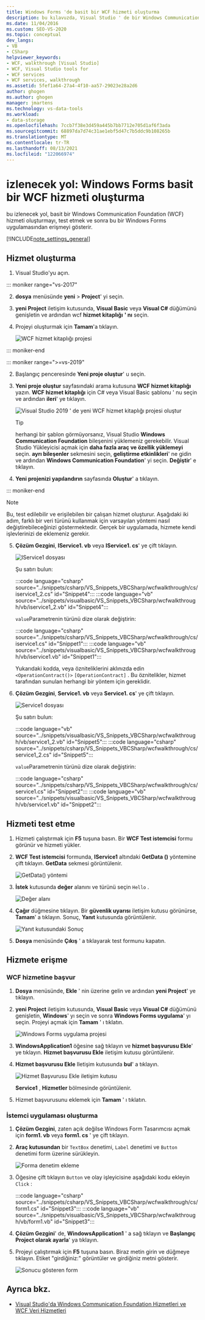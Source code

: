 ```yaml
---
title: Windows Forms 'de basit bir WCF hizmeti oluşturma
description: bu kılavuzda, Visual Studio ' de bir Windows Communication Foundation (WCF) hizmeti oluşturun, test edin ve bir Windows Forms uygulamasından erişin.
ms.date: 11/04/2016
ms.custom: SEO-VS-2020
ms.topic: conceptual
dev_langs:
- VB
- CSharp
helpviewer_keywords:
- WCF, walkthrough [Visual Studio]
- WCF, Visual Studio tools for
- WCF services
- WCF services, walkthrough
ms.assetid: 5fef1a64-27a4-4f10-aa57-29023e28a2d6
author: ghogen
ms.author: ghogen
manager: jmartens
ms.technology: vs-data-tools
ms.workload:
- data-storage
ms.openlocfilehash: 7ccb7f38e3d459a445b7bb7712e705d1af6f3ada
ms.sourcegitcommit: 68897da7d74c31ae1ebf5d47c7b5ddc9b108265b
ms.translationtype: MT
ms.contentlocale: tr-TR
ms.lasthandoff: 08/13/2021
ms.locfileid: "122066974"
---
```

# <a name="walkthrough-create-a-simple-wcf-service-in-windows-forms"></a>izlenecek yol: Windows Forms basit bir WCF hizmeti oluşturma

bu izlenecek yol, basit bir Windows Communication Foundation (WCF) hizmeti oluşturmayı, test etmek ve sonra bu bir Windows Forms uygulamasından erişmeyi gösterir.

[!INCLUDE[note_settings_general](../data-tools/includes/note_settings_general_md.md)]

## <a name="create-a-service"></a>Hizmet oluşturma

1. Visual Studio'yu açın.

::: moniker range="vs-2017"

2. **dosya** menüsünde **yeni** > **Project**' yi seçin.

3. **yeni Project** iletişim kutusunda, **Visual Basic** veya **Visual C#** düğümünü genişletin ve ardından wcf **hizmet kitaplığı** **' nı** seçin.

4. Projeyi oluşturmak için **Tamam**'a tıklayın.

   ![WCF hizmet kitaplığı projesi](../data-tools/media/wcf1.png)

::: moniker-end

::: moniker range=">=vs-2019"

2. Başlangıç penceresinde **Yeni proje oluştur**' u seçin.

3. **Yeni proje oluştur** sayfasındaki arama kutusuna **WCF hizmet kitaplığı** yazın. **WCF hizmet kitaplığı** için C# veya Visual Basic şablonu ' nu seçin ve ardından **ileri**' ye tıklayın.

   ![Visual Studio 2019 ' de yeni WCF hizmet kitaplığı projesi oluştur](media/vs-2019/create-new-wcf-service-library.png)

   > [!TIP]
   > herhangi bir şablon görmüyorsanız, Visual Studio **Windows Communication Foundation** bileşenini yüklemeniz gerekebilir. Visual Studio Yükleyicisi açmak için **daha fazla araç ve özellik yüklemeyi** seçin. **ayrı bileşenler** sekmesini seçin, **geliştirme etkinlikleri**' ne gidin ve ardından **Windows Communication Foundation**' yi seçin. **Değiştir**' e tıklayın.

4. **Yeni projenizi yapılandırın** sayfasında **Oluştur**' a tıklayın.

::: moniker-end

   > [!NOTE]
   > Bu, test edilebilir ve erişilebilen bir çalışan hizmet oluşturur. Aşağıdaki iki adım, farklı bir veri türünü kullanmak için varsayılan yöntemi nasıl değiştirebileceğinizi göstermektedir. Gerçek bir uygulamada, hizmete kendi işlevlerinizi de eklemeniz gerekir.

5. **Çözüm Gezgini**, **IService1. vb** veya **IService1. cs**' ye çift tıklayın.

   ![IService1 dosyası](../data-tools/media/wcf2.png)

   Şu satırı bulun:

   :::code language="csharp" source="../snippets/csharp/VS_Snippets_VBCSharp/wcfwalkthrough/cs/iservice1_2.cs" id="Snippet4":::
   :::code language="vb" source="../snippets/visualbasic/VS_Snippets_VBCSharp/wcfwalkthrough/vb/iservice1_2.vb" id="Snippet4":::

   `value`Parametrenin türünü dize olarak değiştirin:

   :::code language="csharp" source="../snippets/csharp/VS_Snippets_VBCSharp/wcfwalkthrough/cs/iservice1.cs" id="Snippet1":::
   :::code language="vb" source="../snippets/visualbasic/VS_Snippets_VBCSharp/wcfwalkthrough/vb/iservice1.vb" id="Snippet1":::

   Yukarıdaki kodda, veya özniteliklerini aklınızda edin `<OperationContract()>` `[OperationContract]` . Bu öznitelikler, hizmet tarafından sunulan herhangi bir yöntem için gereklidir.

6. **Çözüm Gezgini**, **Service1. vb** veya **Service1. cs**' ye çift tıklayın.

   ![Service1 dosyası](../data-tools/media/wcf3.png)

   Şu satırı bulun:

   :::code language="vb" source="../snippets/visualbasic/VS_Snippets_VBCSharp/wcfwalkthrough/vb/service1_2.vb" id="Snippet5":::
   :::code language="csharp" source="../snippets/csharp/VS_Snippets_VBCSharp/wcfwalkthrough/cs/service1_2.cs" id="Snippet5":::

   `value`Parametrenin türünü dize olarak değiştirin:

   :::code language="csharp" source="../snippets/csharp/VS_Snippets_VBCSharp/wcfwalkthrough/cs/service1.cs" id="Snippet2":::
   :::code language="vb" source="../snippets/visualbasic/VS_Snippets_VBCSharp/wcfwalkthrough/vb/service1.vb" id="Snippet2":::

## <a name="test-the-service"></a>Hizmeti test etme

1. Hizmeti çalıştırmak için **F5** tuşuna basın. Bir **WCF Test istemcisi** formu görünür ve hizmeti yükler.

2. **WCF Test istemcisi** formunda, **IService1** altındaki **GetData ()** yöntemine çift tıklayın. **GetData** sekmesi görüntülenir.

     ![GetData&#40;&#41; yöntemi](../data-tools/media/wcf4.png)

3. **İstek** kutusunda **değer** alanını ve türünü seçin `Hello` .

     ![Değer alanı](../data-tools/media/wcf5.png)

4. **Çağır** düğmesine tıklayın. Bir **güvenlik uyarısı** iletişim kutusu görünürse, **Tamam**' a tıklayın. Sonuç, **Yanıt** kutusunda görüntülenir.

     ![Yanıt kutusundaki Sonuç](../data-tools/media/wcf6.png)

5. **Dosya** menüsünde **Çıkış** ' a tıklayarak test formunu kapatın.

## <a name="access-the-service"></a>Hizmete erişme

### <a name="reference-the-wcf-service"></a>WCF hizmetine başvur

1. **Dosya** menüsünde, **Ekle** ' nin üzerine gelin ve ardından **yeni Project**' ye tıklayın.

2. **yeni Project** iletişim kutusunda, **Visual Basic** veya **Visual C#** düğümünü genişletin, **Windows**' yı seçin ve sonra **Windows Forms uygulama**' yı seçin. Projeyi açmak için **Tamam** ' ı tıklatın.

     ![Windows Forms uygulama projesi](../data-tools/media/wcf7.png)

3. **WindowsApplication1** öğesine sağ tıklayın ve **hizmet başvurusu Ekle**' ye tıklayın. **Hizmet başvurusu Ekle** iletişim kutusu görüntülenir.

4. **Hizmet başvurusu Ekle** Iletişim kutusunda **bul**' a tıklayın.

     ![Hizmet Başvurusu Ekle iletişim kutusu](../data-tools/media/wcf8.png)

     **Service1** , **Hizmetler** bölmesinde görüntülenir.

5. Hizmet başvurusunu eklemek için **Tamam** ' ı tıklatın.

### <a name="build-a-client-application"></a>İstemci uygulaması oluşturma

1. **Çözüm Gezgini**, zaten açık değilse Windows Form Tasarımcısı açmak için **form1. vb** veya **form1. cs** ' ye çift tıklayın.

2. **Araç kutusundan** bir `TextBox` denetimi, `Label` denetimi ve `Button` denetimi form üzerine sürükleyin.

     ![Forma denetim ekleme](../data-tools/media/wcf9.png)

3. Öğesine çift tıklayın `Button` ve olay işleyicisine aşağıdaki kodu ekleyin `Click` :

     :::code language="csharp" source="../snippets/csharp/VS_Snippets_VBCSharp/wcfwalkthrough/cs/form1.cs" id="Snippet3":::
     :::code language="vb" source="../snippets/visualbasic/VS_Snippets_VBCSharp/wcfwalkthrough/vb/form1.vb" id="Snippet3":::

4. **Çözüm Gezgini**' de, **WindowsApplication1** ' a sağ tıklayın ve **Başlangıç Project olarak ayarla**' ya tıklayın.

5. Projeyi çalıştırmak için **F5** tuşuna basın. Biraz metin girin ve düğmeye tıklayın. Etiket "girdiğiniz:" görüntüler ve girdiğiniz metni gösterir.

     ![Sonucu gösteren form](../data-tools/media/wcf10.png)

## <a name="see-also"></a>Ayrıca bkz.

- [Visual Studio'da Windows Communication Foundation Hizmetleri ve WCF Veri Hizmetleri](../data-tools/windows-communication-foundation-services-and-wcf-data-services-in-visual-studio.md)
